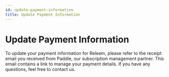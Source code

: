 ```yaml
---
id: update-payment-information
title: Update Payment Information
---
```


# Update Payment Information

To update your payment information for Releem, please refer to the receipt email you received from Paddle, our subscription management partner. This email contains a link to manage your payment details. If you have any questions, feel free to contact us.